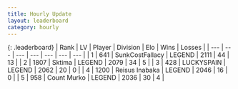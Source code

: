 ```yaml
---
title: Hourly Update
layout: leaderboard
category: hourly
---
```


{: .leaderboard}
| Rank | LV | Player | Division | Elo | Wins | Losses |
| --- | --- | --- | --- | --- | --- | --- |
| <span data-change="0">1</span> | 641 | <span title="ID: 402846">SunkCostFallacy</span> | LEGEND | <span data-change="0">2111</span> | <span data-change="0">44</span> | <span data-change="0">13</span> |
| <span data-change="1">2</span> | 1807 | <span title="ID: 353063">Sktima</span> | LEGEND | <span data-change="27">2079</span> | <span data-change="5">34</span> | <span data-change="0">5</span> |
| <span data-change="-1">3</span> | 428 | <span title="ID: 623829">LUCKYSPAIN</span> | LEGEND | <span data-change="0">2062</span> | <span data-change="0">20</span> | <span data-change="0">0</span> |
| <span data-change="0">4</span> | 1200 | <span title="ID: 451068">Reisus Inabaka</span> | LEGEND | <span data-change="0">2046</span> | <span data-change="0">16</span> | <span data-change="0">0</span> |
| <span data-change="0">5</span> | 958 | <span title="ID: 498323">Count Murko</span> | LEGEND | <span data-change="0">2036</span> | <span data-change="0">30</span> | <span data-change="0">4</span> |